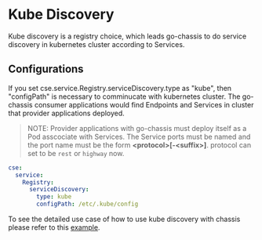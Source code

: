 # Kube Discovery

Kube discovery is a registry choice, which leads go-chassis to do service discovery in kubernetes cluster according to Services. 

## Configurations

If you set cse.service.Registry.serviceDiscovery.type as "kube", then "configPath" is necessary to comminucate with kubernetes cluster. The go-chassis consumer applications would find Endpoints and Services in cluster that provider applications deployed.

> NOTE:  Provider applications with go-chassis must deploy itself as a Pod asscociate with Services. The Service ports must be named and the port name must be the form **\<protocol>[-\<suffix>]**. protocol can set to be `rest` or `highway` now.

```yaml
cse:
  service:
    Registry:
      serviceDiscovery:
        type: kube
        configPath: /etc/.kube/config
```

To see the detailed use case of how to use kube discovery with chassis please refer to this [example](https://github.com/ServiceComb/go-chassis/examples/kube).